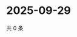 # 2025-09-29

共 0 条

<!-- BEGIN ZHIHUQUESTIONS -->
<!-- 最后更新时间 Mon Sep 29 2025 17:14:08 GMT+0800 (China Standard Time) -->

<!-- END ZHIHUQUESTIONS -->
